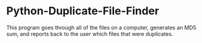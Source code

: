 # Python-Duplicate-File-Finder
This program goes through all of the files on a computer, generates an MD5 sum, and reports back to the user which files that were duplicates.
